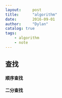 ```yaml
---
layout:     post
title:      "algorithm"
date:       2016-09-01
author:     "Dylan"
catalog: true
tags:
    - algorithm
    - note
---
```



## 查找


#### 顺序查找


#### 二分查找


#### 